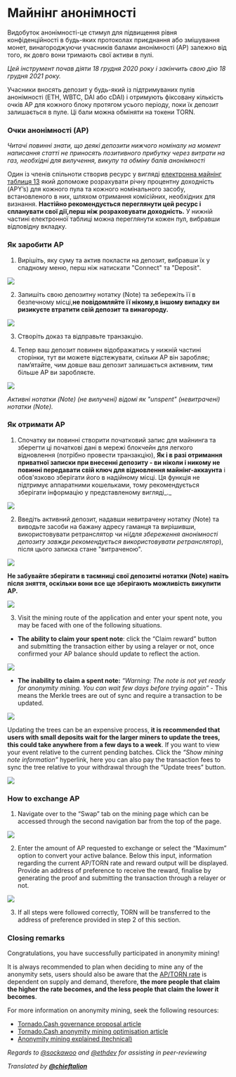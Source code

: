 # Майнінг анонімності

Видобуток анонімності-це стимул для підвищення рівня конфіденційності в будь-яких протоколах приєднання або змішування монет, винагороджуючи учасників балами анонімності \(AP\) залежно від того, як довго вони тримають свої активи в пулі.

_Цей інструмент почав діяти 18 грудня 2020 року і закінчить свою дію 18 грудня 2021 року._

Учасники вносять депозит у будь-який із підтримуваних пулів анонімності (ETH, WBTC, DAI або cDAI) і отримують фіксовану кількість очків AP для кожного блоку протягом усього періоду, поки їх депозит залишається в пуле. Ці бали можна обміняти на токени TORN.

### Очки анонімності \(AP\)

_Читачі повинні знати, що деякі депозити нижчого номіналу на момент написання статті не приносять позитивного прибутку через витрати на газ, необхідні для вилучення, викупу та обміну балів анонімності_

Один із членів спільноти створив ресурс у вигляді [електронна майнінг таблиця 13](https://torn.community/t/anonymity-mining-spreadsheet/720) який допоможе розрахувати річну процентну доходність \(APY’s\) для кожного пула та кожного номінального засобу, встановленого в них, шляхом отримання комісійних, необхідних для визнання. **Настійно рекомендується переглянути цей ресурс і спланувати свої дії,перш ніж розраховувати доходність.** У нижній частині електронної таблиці можна переглянути кожен пул, вибравши відповідну вкладку.

### Як заробити AP

1. Вирішіть, яку суму та актив покласти на депозит, вибравши їх у спадному меню, перш ніж натискати "Connect" та "Deposit".

![](.gitbook/assets/m3fh0gl.png)

2. Запишіть свою депозитну нотатку (Note) та зебережіть її в безпечному місці,**не повідомляйте її нікому,в іншому випадку ви ризикуєте втратити свій депозит та винагороду.**

![](.gitbook/assets/vhustru.png)

3. Створіть доказ та відправьте транзакцію.

4. Тепер ваш депозит повинен відображатись у нижній частині сторінки, тут ви можете відстежувати, скільки AP він заробляє; пам’ятайте, чим довше ваш депозит залишається активним, тим більше AP ви заробляєте.

![](.gitbook/assets/k6juetp.png)

_Активні нотатки (Note) \(не вилучені\) відомі як "unspent" (невитрачені) нотатки (Note)._

### Як отримати AP

1. Спочатку ви повинні створити початковий запис для майнинга та зберегти ці початкові дані в мережі блокчейн для легкого відновлення \(потрібно провести транзакцію\), **Як і в разі отримання приватної записки при внесенні депозиту - ви ніколи і никому не повинні передавати свій ключ для відновлення майнінг-аккаунта** і обов'язково зберігати його в надійному місці. Ця функція не підтримує аппаратними кошельками, тому рекомендується зберігати інформацію у представленому вигляді_._

![](.gitbook/assets/lskzkgk.png)

2. Введіть активний депозит, надавши невитрачену нотатку (Note) та виводьте засоби на бажану адресу гаманця та вирішивши, використовувати ретранслятор чи ні\(_для збереження анонімності депозиту завжди рекомендується використовувати ретранслятор_\), після цього записка стане "витраченою".

![](.gitbook/assets/aid86cj.png)

**Не забувайте зберігати в таємниці свої депозитні нотатки (Note) навіть після зняття, оскільки вони все ще зберігають можливість викупити AP.**

![](.gitbook/assets/bpsqxxr.png)

3. Visit the mining route of the application and enter your spent note, you may be faced with one of the following situations.

* **The ability to claim your spent note**: click the “Claim reward” button and submitting the transaction either by using a relayer or not, once confirmed your AP balance should update to reflect the action.

![](.gitbook/assets/e9jyqhu.png)

 

* **The inability to claim a spent note:** _“Warning: The note is not yet ready for anonymity mining. You can wait few days before trying again”_ - This means the Merkle trees are out of sync and require a transaction to be updated.

![](.gitbook/assets/i6qtr0f.png)

Updating the trees can be an expensive process, **it is recommended that users with small deposits wait for the larger miners to update the trees, this could take anywhere from a few days to a week**. If you want to view your event relative to the current pending batches. Click the _“Show mining note information”_ hyperlink, here you can also pay the transaction fees to sync the tree relative to your withdrawal through the “Update trees” button.

![](.gitbook/assets/d8dmxjj.png)

### How to exchange AP

1. Navigate over to the “Swap” tab on the mining page which can be accessed through the second navigation bar from the top of the page.

![](.gitbook/assets/ahrjxbq.png)

2. Enter the amount of AP requested to exchange or select the “Maximum” option to convert your active balance. Below this input, information regarding the current AP/TORN rate and reward output will be displayed. Provide an address of preference to receive the reward, finalise by generating the proof and submitting the transaction through a relayer or not.

![](.gitbook/assets/wo55lao.png)

3. If all steps were followed correctly, TORN will be transferred to the address of preference provided in step 2 of this section.

### Closing remarks

Congratulations, you have successfully participated in anonymity mining!

It is always recommended to plan when deciding to mine any of the anonymity sets, users should also be aware that the [AP/TORN rate](https://duneanalytics.com/luckyallocator/Daily-AP-TORN-Rate-v2) is dependent on supply and demand, therefore, **the more people that claim the higher the rate becomes, and the less people that claim the lower it becomes**.

For more information on anonymity mining, seek the following resources:

* [Tornado.Cash governance proposal article](https://tornado-cash.medium.com/tornado-cash-governance-proposal-a55c5c7d0703)
* [Tornado.Cash anonymity mining optimisation article](https://tornado-cash.medium.com/gas-price-claimed-anonymity-mining-a-victim-but-now-everyone-can-claim-ap-5441aaa32a1a) 
* [Anonymity mining explained \(technical\)](https://torn.community/t/anonymity-mining-technical-overview/15)

_Regards to_ [_@sockawoo_](https://torn.community/u/sockawoo) _and_ [_@ethdev_](https://torn.community/u/ethdev) _for assisting in peer-reviewing_

_Translated by_ [_**@chieftalion**_](https://torn.community/u/chieftalion/)


